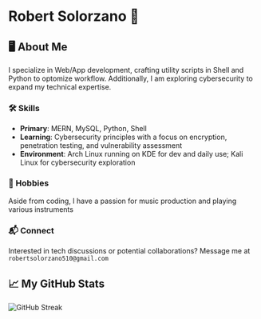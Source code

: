 # Robert Solorzano 👾

## 🖥️ About Me
I specialize in Web/App development, crafting utility scripts in Shell and Python to optomize workflow. Additionally, I am exploring cybersecurity to expand my technical expertise.

### 🛠️ Skills
- **Primary**: MERN, MySQL, Python, Shell
- **Learning**: Cybersecurity principles with a focus on encryption, penetration testing, and vulnerability assessment
- **Environment**: Arch Linux running on KDE for dev and daily use; Kali Linux for cybersecurity exploration

### 🎸 Hobbies
Aside from coding, I have a passion for music production and playing various instruments

### 📬 Connect
Interested in tech discussions or potential collaborations? Message me at `robertsolorzano510@gmail.com`

## 📈 My GitHub Stats

![GitHub Streak](https://streak-stats.demolab.com?user=robertsolorzano&theme=dark)
